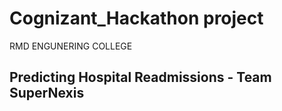 # Cognizant_Hackathon project
RMD ENGUNERING COLLEGE

## Predicting Hospital Readmissions - Team SuperNexis
